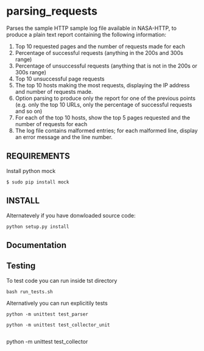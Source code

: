 # parsing_requests

Parses the sample HTTP sample log file available in NASA-HTTP, to produce a plain text report containing the following information:
1.	Top 10 requested pages and the number of requests made for each
2.	Percentage of successful requests (anything in the 200s and 300s range)
3.	Percentage of unsuccessful requests (anything that is not in the 200s or 300s range)
4.	Top 10 unsuccessful page requests
5.	The top 10 hosts making the most requests, displaying the IP address and number of requests made.
6.	Option parsing to produce only the report for one of the previous points (e.g. only the top 10 URLs, only the percentage of successful requests and so on)
7.	For each of the top 10 hosts, show the top 5 pages requested and the number of requests for each
8.	The log file contains malformed entries; for each malformed line, display an error message and the line number.


## REQUIREMENTS
Install python mock
```
$ sudo pip install mock
```

## INSTALL
Alternatevely if you have donwloaded source code:
```
python setup.py install
```

## Documentation


## Testing

To test  code you can run inside tst directory
```
bash run_tests.sh
```
Alternatively you can run explicitily tests
```
python -m unittest test_parser
```
```
python -m unittest test_collector_unit
```
```
```
python -m unittest test_collector
```


